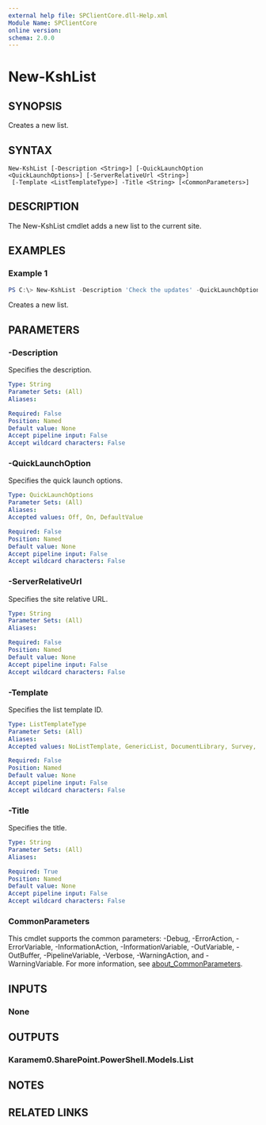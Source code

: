 ```yaml
---
external help file: SPClientCore.dll-Help.xml
Module Name: SPClientCore
online version:
schema: 2.0.0
---
```


# New-KshList

## SYNOPSIS
Creates a new list.

## SYNTAX

```
New-KshList [-Description <String>] [-QuickLaunchOption <QuickLaunchOptions>] [-ServerRelativeUrl <String>]
 [-Template <ListTemplateType>] -Title <String> [<CommonParameters>]
```

## DESCRIPTION
The New-KshList cmdlet adds a new list to the current site.

## EXAMPLES

### Example 1
```powershell
PS C:\> New-KshList -Description 'Check the updates' -QuickLaunchOption $true -ServerRelativeUrl 'Lists/Announcements' -TemplateType 'Announcements' -Title 'Announcements'
```

Creates a new list.

## PARAMETERS

### -Description
Specifies the description.

```yaml
Type: String
Parameter Sets: (All)
Aliases:

Required: False
Position: Named
Default value: None
Accept pipeline input: False
Accept wildcard characters: False
```

### -QuickLaunchOption
Specifies the quick launch options.

```yaml
Type: QuickLaunchOptions
Parameter Sets: (All)
Aliases:
Accepted values: Off, On, DefaultValue

Required: False
Position: Named
Default value: None
Accept pipeline input: False
Accept wildcard characters: False
```

### -ServerRelativeUrl
Specifies the site relative URL.

```yaml
Type: String
Parameter Sets: (All)
Aliases:

Required: False
Position: Named
Default value: None
Accept pipeline input: False
Accept wildcard characters: False
```

### -Template
Specifies the list template ID.

```yaml
Type: ListTemplateType
Parameter Sets: (All)
Aliases:
Accepted values: NoListTemplate, GenericList, DocumentLibrary, Survey, Links, Announcements, Contacts, Events, Tasks, DiscussionBoard, PictureLibrary, DataSources, XmlForm, NoCodeWorkflows, WorkflowProcess, WebPageLibrary, CustomGrid, WorkflowHistory, GanttTasks, IssuesTracking, InvalidType

Required: False
Position: Named
Default value: None
Accept pipeline input: False
Accept wildcard characters: False
```

### -Title
Specifies the title.

```yaml
Type: String
Parameter Sets: (All)
Aliases:

Required: True
Position: Named
Default value: None
Accept pipeline input: False
Accept wildcard characters: False
```

### CommonParameters
This cmdlet supports the common parameters: -Debug, -ErrorAction, -ErrorVariable, -InformationAction, -InformationVariable, -OutVariable, -OutBuffer, -PipelineVariable, -Verbose, -WarningAction, and -WarningVariable. For more information, see [about_CommonParameters](http://go.microsoft.com/fwlink/?LinkID=113216).

## INPUTS

### None

## OUTPUTS

### Karamem0.SharePoint.PowerShell.Models.List

## NOTES

## RELATED LINKS
